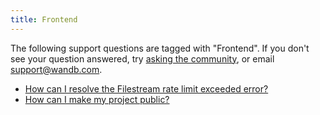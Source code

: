 ```yaml
---
title: Frontend 
---
```

The following support questions are tagged with "Frontend". If you don't see 
your question answered, try [asking the community](https://community.wandb.ai/), 
or email [support@wandb.com](mailto:support@wandb.com).

- [How can I resolve the Filestream rate limit exceeded error?](resolve_filestream_rate_limit_exceeded_error.md)
- [How can I make my project public?](make_project_public.md)
